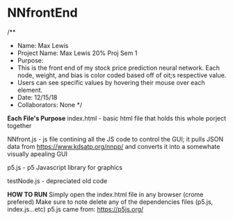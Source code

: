 # NNfrontEnd
/**
 * Name: Max Lewis
 * Project Name: Max Lewis 20% Proj Sem 1
 * Purpose: 
 * This is the front end of my stock price prediction neural network. Each node, weight, and bias is color coded based off of oit;s respective value. 
 * Users can see specific values by hovering their mouse over each element.  
 * Date: 12/15/18
 * Collaborators: None
 */
 
 
**Each File's Purpose**
 index.html - basic html file that holds this whole porject together
 
 
 NNfront.js - js file contining all the JS code to control the GUI; it pulls JSON data from https://www.kdsatp.org/nnpp/ and converts it into a somewhate visually apealing GUI
 
 
p5.js - p5 Javascript library for graphics


testNode.js - depreciated old code
 
 
**HOW TO RUN**
Simply open the index.html file in any browser (crome prefered)
Make sure to note delete any of the dependencies files (p5.js, index.js...etc)
p5.js came from: https://p5js.org/
